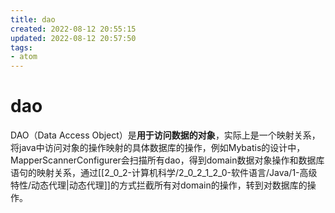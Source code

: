 ```yaml
---
title: dao
created: 2022-08-12 20:55:15
updated: 2022-08-12 20:57:50
tags: 
- atom
---
```

# dao

DAO（Data Access Object）是**用于访问数据的对象**，实际上是一个映射关系，将java中访问对象的操作映射的具体数据库的操作，例如Mybatis的设计中，MapperScannerConfigurer会扫描所有dao，得到domain数据对象操作和数据库语句的映射关系，通过[[2_0_2-计算机科学/2_0_2_1_2_0-软件语言/Java/1-高级特性/动态代理|动态代理]]的方式拦截所有对domain的操作，转到对数据库的操作。